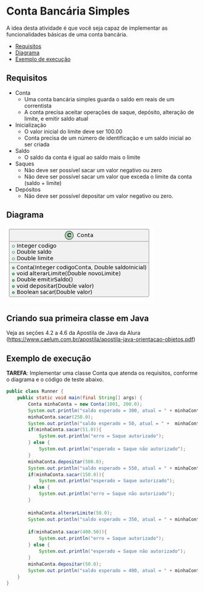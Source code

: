 # Conta Bancária Simples

A idea desta atividade é que você seja capaz de implementar as funcionalidades
básicas de uma conta bancária.

- [Requisitos](#requisitos)
- [Diagrama](#diagrama)
- [Exemplo de execução](#exemplo-de-execução)

## Requisitos

- Conta
  - Uma conta bancária simples guarda o saldo em reais de um correntista
  - A conta precisa aceitar operações de saque, depósito, alteração de limite, e emitir saldo atual
- Inicialização
  - O valor inicial do limite deve ser 100.00
  - Conta precisa de um número de identificação e um saldo inicial ao ser criada
- Saldo
  - O saldo da conta é igual ao saldo mais o limite
- Saques
  - Não deve ser possível sacar um valor negativo ou zero
  - Não deve ser possível sacar um valor que exceda o limite da conta (saldo + limite)
- Depósitos
  - Não deve ser possível depositar um valor negativo ou zero.

## Diagrama

![Diagrama UML](contabancaria.png)

## Criando sua primeira classe em Java

Veja as seções 4.2 a 4.6 da Apostila de Java da Alura (https://www.caelum.com.br/apostila/apostila-java-orientacao-objetos.pdf)

## Exemplo de execução

**TAREFA**: Implementar uma classe Conta que atenda os requisitos, conforme o diagrama e o código de teste abaixo.

```java
public class Runner {
    public static void main(final String[] args) {
        Conta minhaConta = new Conta(1001, 200.0);
        System.out.println("saldo esperado = 300, atual = " + minhaConta.emitirSaldo());
        minhaConta.sacar(250.0);
        System.out.println("saldo esperado = 50, atual = " +  minhaConta.emitirSaldo());
        if(minhaConta.sacar(51.0)){
            System.out.println("erro = Saque autorizado");
        } else {
            System.out.println("esperado = Saque não autorizado");
        }
        minhaConta.depositar(500.0);
        System.out.println("saldo esperado = 550, atual = " + minhaConta.emitirSaldo());
        if(minhaConta.sacar(150.0)){
            System.out.println("esperado = Saque autorizado");
        } else {
            System.out.println("erro = Saque não autorizado");
        }

        minhaConta.alterarLimite(50.0);
        System.out.println("saldo esperado = 350, atual = " + minhaConta.emitirSaldo());

        if(minhaConta.sacar(400.50)){
            System.out.println("erro = Saque autorizado");
        } else {
            System.out.println("esperado = Saque não autorizado");
        }
        minhaConta.depositar(50.0);
        System.out.println("saldo esperado = 400, atual = " + minhaConta.emitirSaldo());
    }
}
```
